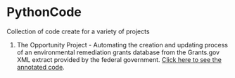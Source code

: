 # PythonCode
Collection of code create for a variety of projects  

1) The Opportunity Project - Automating the creation and updating process of an environmental remediation grants database from the Grants.gov XML extract provided by the federal government. [Click here to see the annotated code](https://htmlpreview.github.io/?https://github.com/angierosy02/PythonCode/blob/main/TOP_XML_GrantsGOV_initial_extract_v4-CleanCopy.html).

